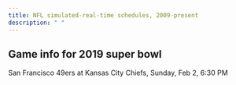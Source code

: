 ```yaml
---
title: NFL simulated-real-time schedules, 2009-present
description: " "
---
```


## Game info for 2019 super bowl
San Francisco 49ers at Kansas City Chiefs, Sunday, Feb 2, 6:30 PM

